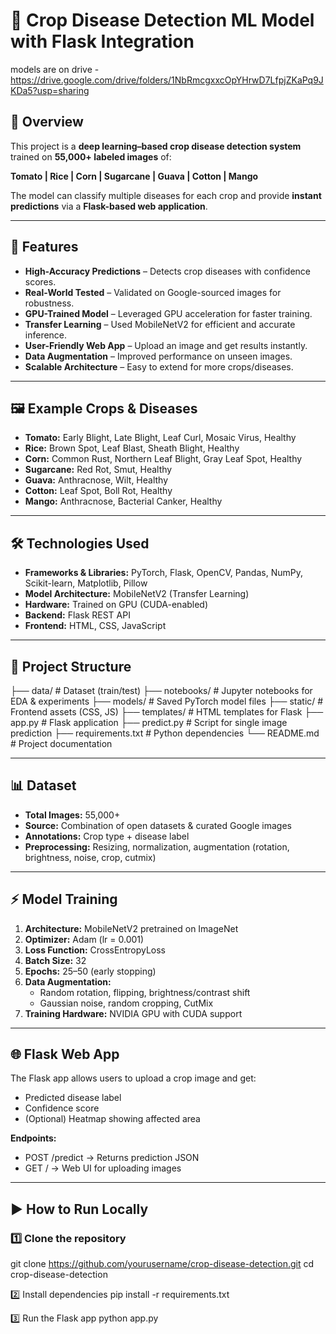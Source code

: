 
# 🌾 Crop Disease Detection ML Model with Flask Integration

models are on drive - https://drive.google.com/drive/folders/1NbRmcgxxcOpYHrwD7LfpjZKaPq9JKDa5?usp=sharing

## 📌 Overview
This project is a **deep learning–based crop disease detection system** trained on **55,000+ labeled images** of:

**Tomato | Rice | Corn | Sugarcane | Guava | Cotton | Mango**

The model can classify multiple diseases for each crop and provide **instant predictions** via a **Flask-based web application**.

---

## 🚀 Features
- **High-Accuracy Predictions** – Detects crop diseases with confidence scores.
- **Real-World Tested** – Validated on Google-sourced images for robustness.
- **GPU-Trained Model** – Leveraged GPU acceleration for faster training.
- **Transfer Learning** – Used MobileNetV2 for efficient and accurate inference.
- **User-Friendly Web App** – Upload an image and get results instantly.
- **Data Augmentation** – Improved performance on unseen images.
- **Scalable Architecture** – Easy to extend for more crops/diseases.

---

## 🖼 Example Crops & Diseases
- **Tomato:** Early Blight, Late Blight, Leaf Curl, Mosaic Virus, Healthy  
- **Rice:** Brown Spot, Leaf Blast, Sheath Blight, Healthy  
- **Corn:** Common Rust, Northern Leaf Blight, Gray Leaf Spot, Healthy  
- **Sugarcane:** Red Rot, Smut, Healthy  
- **Guava:** Anthracnose, Wilt, Healthy  
- **Cotton:** Leaf Spot, Boll Rot, Healthy  
- **Mango:** Anthracnose, Bacterial Canker, Healthy  

---

## 🛠 Technologies Used
- **Frameworks & Libraries:** PyTorch, Flask, OpenCV, Pandas, NumPy, Scikit-learn, Matplotlib, Pillow
- **Model Architecture:** MobileNetV2 (Transfer Learning)
- **Hardware:** Trained on GPU (CUDA-enabled)
- **Backend:** Flask REST API
- **Frontend:** HTML, CSS, JavaScript

---

## 📂 Project Structure
├── data/ # Dataset (train/test)
├── notebooks/ # Jupyter notebooks for EDA & experiments
├── models/ # Saved PyTorch model files
├── static/ # Frontend assets (CSS, JS)
├── templates/ # HTML templates for Flask
├── app.py # Flask application
├── predict.py # Script for single image prediction
├── requirements.txt # Python dependencies
└── README.md # Project documentation


---

## 📊 Dataset
- **Total Images:** 55,000+
- **Source:** Combination of open datasets & curated Google images
- **Annotations:** Crop type + disease label
- **Preprocessing:** Resizing, normalization, augmentation (rotation, brightness, noise, crop, cutmix)

---

## ⚡ Model Training
1. **Architecture:** MobileNetV2 pretrained on ImageNet
2. **Optimizer:** Adam (lr = 0.001)
3. **Loss Function:** CrossEntropyLoss
4. **Batch Size:** 32
5. **Epochs:** 25–50 (early stopping)
6. **Data Augmentation:**  
   - Random rotation, flipping, brightness/contrast shift  
   - Gaussian noise, random cropping, CutMix
7. **Training Hardware:** NVIDIA GPU with CUDA support

---

## 🌐 Flask Web App
The Flask app allows users to upload a crop image and get:
- Predicted disease label
- Confidence score
- (Optional) Heatmap showing affected area

**Endpoints:**
- POST /predict → Returns prediction JSON
- GET / → Web UI for uploading images

---

## ▶️ How to Run Locally
### 1️⃣ Clone the repository

git clone https://github.com/yourusername/crop-disease-detection.git
cd crop-disease-detection

2️⃣ Install dependencies
pip install -r requirements.txt

3️⃣ Run the Flask app
python app.py
